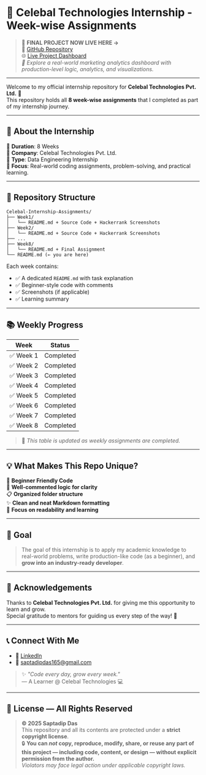 # 🚀 Celebal Technologies Internship - Week-wise Assignments

> 🏁 **FINAL PROJECT NOW LIVE HERE →**  
> 🎯 [GitHub Repository](https://github.com/DragosGitHub/celelytics-marketing-analytics-dashboard)  
> 🌐 [Live Project Dashboard](https://celelytics.onrender.com)  
> _🔗 Explore a real-world marketing analytics dashboard with production-level logic, analytics, and visualizations._

---

Welcome to my official internship repository for **Celebal Technologies Pvt. Ltd.** 🎯  
This repository holds all **8 week-wise assignments** that I completed as part of my internship journey.

---

## 📌 About the Internship

🔹 **Duration**: 8 Weeks  
🔹 **Company**: Celebal Technologies Pvt. Ltd.  
🔹 **Type**: Data Engineering Internship  
🔹 **Focus**: Real-world coding assignments, problem-solving, and practical learning.

---

## 📁 Repository Structure

```
Celebal-Internship-Assignments/
├── Week1/
│   └── README.md + Source Code + Hackerrank Screenshots
├── Week2/
│   └── README.md + Source Code + Hackerrank Screenshots
├── ...
├── Week8/
│   └── README.md + Final Assignment
└── README.md (← you are here)
```

Each week contains:
- ✅ A dedicated `README.md` with task explanation  
- ✅ Beginner-style code with comments  
- ✅ Screenshots (if applicable)  
- ✅ Learning summary

---

## 📚 Weekly Progress

| Week      | Status     |
|-----------|------------|
| ✅ Week 1 | Completed  |
| ✅ Week 2 | Completed  |
| ✅ Week 3 | Completed  |
| ✅ Week 4 | Completed  |
| ✅ Week 5 | Completed  |
| ✅ Week 6 | Completed  |
| ✅ Week 7 | Completed  |
| ✅ Week 8 | Completed  |

> 🔁 _This table is updated as weekly assignments are completed._

---

## 💡 What Makes This Repo Unique?

🌱 **Beginner Friendly Code**  
🧠 **Well-commented logic for clarity**  
📋 **Organized folder structure**  
✨ **Clean and neat Markdown formatting**  
📌 **Focus on readability and learning**

---

## 🎯 Goal

> The goal of this internship is to apply my academic knowledge to real-world problems, write production-like code (as a beginner), and **grow into an industry-ready developer**.

---

## 🙏 Acknowledgements

Thanks to **Celebal Technologies Pvt. Ltd.** for giving me this opportunity to learn and grow.  
Special gratitude to mentors for guiding us every step of the way! 🌟

---

## 📞 Connect With Me

- 🔗 [LinkedIn](https://www.linkedin.com/in/saptadip-das-618101267/)  
- 📧 saptadipdas165@gmail.com  

> ✨ _"Code every day, grow every week."_  
> — A Learner @ Celebal Technologies 💻

---

## 🚫 License — All Rights Reserved

> **© 2025 Saptadip Das**  
> This repository and all its contents are protected under a **strict copyright license**.  
> 🔒 **You can _not_ copy, reproduce, modify, share, or reuse any part of this project — including code, content, or design — without explicit permission from the author.**  
> _Violators may face legal action under applicable copyright laws._
